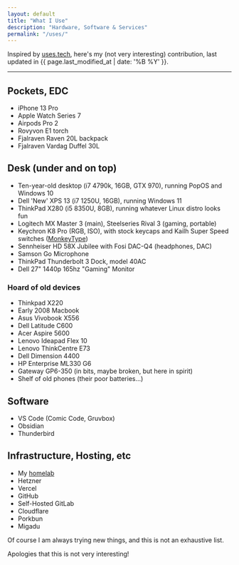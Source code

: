 ```yaml
---
layout: default
title: "What I Use"
description: "Hardware, Software & Services"
permalink: "/uses/"
---
```


Inspired by [uses.tech](https://uses.tech/), here's my (not very interesting) contribution, last updated in {{ page.last_modified_at | date: '%B %Y' }}.

---

## Pockets, EDC
- iPhone 13 Pro
- Apple Watch Series 7
- Airpods Pro 2
- Rovyvon E1 torch
- Fjalraven Raven 20L backpack
- Fjalraven Vardag Duffel 30L

## Desk (under and on top)
- Ten-year-old desktop (i7&nbsp;4790k, 16GB, GTX 970), running PopOS and Windows&nbsp;10
- Dell 'New' XPS 13 (i7&nbsp;1250U, 16GB), running Windows&nbsp;11
- ThinkPad X280 (i5&nbsp;8350U, 8GB), running whatever Linux distro looks fun
- Logitech MX Master 3 (main), Steelseries Rival 3 (gaming, portable)
- Keychron K8 Pro (RGB, ISO), with stock keycaps and Kailh Super Speed switches ([MonkeyType](https://monkeytype.com/profile/tmr))
- Sennheiser HD 58X Jubilee with Fosi DAC-Q4 (headphones, DAC)
- Samson Go Microphone
- ThinkPad Thunderbolt 3 Dock, model 40AC
- Dell 27" 1440p 165hz "Gaming" Monitor

### Hoard of old devices
- Thinkpad X220
- Early 2008 Macbook
- Asus Vivobook X556
- Dell Latitude C600
- Acer Aspire 5600
- Lenovo Ideapad Flex 10
- Lenovo ThinkCentre E73
- Dell Dimension 4400
- HP Enterprise ML330 G6
- Gateway GP6-350 (in bits, maybe broken, but here in spirit)
- Shelf of old phones (their poor batteries...)

## Software
- VS Code (Comic Code, Gruvbox)
- Obsidian
- Thunderbird

## Infrastructure, Hosting, etc
- My [homelab](/lab)
- Hetzner
- Vercel
- GitHub
- Self-Hosted GitLab
- Cloudflare
- Porkbun
- Migadu

Of course I am always trying new things, and this is not an exhaustive list.

Apologies that this is not very interesting!
